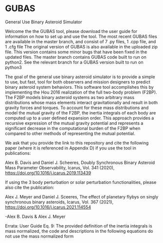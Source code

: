 # GUBAS
General Use Binary Asteroid Simulator

Welcome the the GUBAS tool, please download the user guide for information on how to set up and use the tool.
The most recent GUBAS files are available in the master branch, and consist of 7 .py files, 1 .cpp file, and 1 .cfg file
The original version of GUBAS is also available in the uploaded zip file. This version contains some minor bugs that have been fixed in the updated files.
The master branch contains GUBAS code built to run on python2. See the relevant branch for a GUBAS version built to run on python3

The goal of the general use binary asteroid simulator is to provide a simple to use, but fast, tool for both observers and mission designers to predict binary asteroid system behaviors. This software tool accomplishes this by implementing the Hou 2016 realization of the full two-body problem (F2BP). The F2BP models binary asteroid systems as two arbitrary mass distributions whose mass elements interact gravitationally and result in both gravity forces and torques. To account for these mass distributions and model the mutual gravity of the F2BP, the inertia integrals of each body are computed up to a user defined expansion order. This approach provides a recursive expression of the mutual gravity potential and represents a significant decrease in the computational burden of the F2BP when compared to other methods of representing the mutual potential.

We ask that you provide the link to this repository and cite the following paper (where it is referenced in Appendix D) if you use the tool in publications:

Alex B. Davis and Daniel J. Scheeres,
Doubly Synchronous Binary Asteroid Mass Parameter Observability,
Icarus, Vol. 341 (2020), https://doi.org/10.1016/j.icarus.2019.113439

If using the 3 body perturbation or solar perturbation functionalities, please also cite the publication:

Alex J. Meyer and Daniel J. Sceeres,
The effect of planetary flybys on singly synchronous binary asteroids,
Icarus, Vol. 367 (2021), https://doi.org/10.1016/j.icarus.2021.114554

-Alex B. Davis & Alex J. Meyer

Errata:
User Guide Eq. 9: The provided definition of the inertia integrals is mass normalized, the code and descriptions in the following equations do not use the mass normalized form

